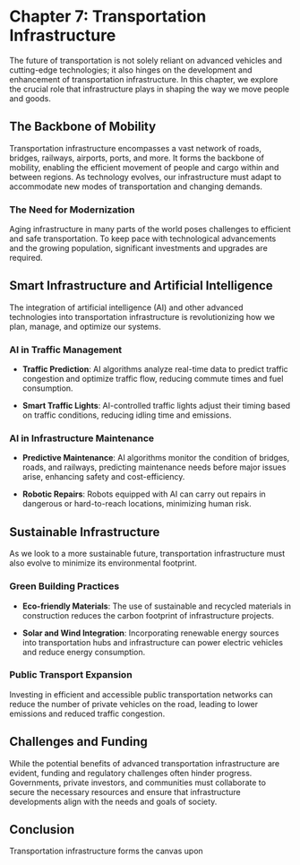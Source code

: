 Chapter 7: Transportation Infrastructure
========================================

The future of transportation is not solely reliant on advanced vehicles and cutting-edge technologies; it also hinges on the development and enhancement of transportation infrastructure. In this chapter, we explore the crucial role that infrastructure plays in shaping the way we move people and goods.

The Backbone of Mobility
------------------------

Transportation infrastructure encompasses a vast network of roads, bridges, railways, airports, ports, and more. It forms the backbone of mobility, enabling the efficient movement of people and cargo within and between regions. As technology evolves, our infrastructure must adapt to accommodate new modes of transportation and changing demands.

### **The Need for Modernization**

Aging infrastructure in many parts of the world poses challenges to efficient and safe transportation. To keep pace with technological advancements and the growing population, significant investments and upgrades are required.

Smart Infrastructure and Artificial Intelligence
------------------------------------------------

The integration of artificial intelligence (AI) and other advanced technologies into transportation infrastructure is revolutionizing how we plan, manage, and optimize our systems.

### **AI in Traffic Management**

* **Traffic Prediction**: AI algorithms analyze real-time data to predict traffic congestion and optimize traffic flow, reducing commute times and fuel consumption.

* **Smart Traffic Lights**: AI-controlled traffic lights adjust their timing based on traffic conditions, reducing idling time and emissions.

### **AI in Infrastructure Maintenance**

* **Predictive Maintenance**: AI algorithms monitor the condition of bridges, roads, and railways, predicting maintenance needs before major issues arise, enhancing safety and cost-efficiency.

* **Robotic Repairs**: Robots equipped with AI can carry out repairs in dangerous or hard-to-reach locations, minimizing human risk.

Sustainable Infrastructure
--------------------------

As we look to a more sustainable future, transportation infrastructure must also evolve to minimize its environmental footprint.

### **Green Building Practices**

* **Eco-friendly Materials**: The use of sustainable and recycled materials in construction reduces the carbon footprint of infrastructure projects.

* **Solar and Wind Integration**: Incorporating renewable energy sources into transportation hubs and infrastructure can power electric vehicles and reduce energy consumption.

### **Public Transport Expansion**

Investing in efficient and accessible public transportation networks can reduce the number of private vehicles on the road, leading to lower emissions and reduced traffic congestion.

Challenges and Funding
----------------------

While the potential benefits of advanced transportation infrastructure are evident, funding and regulatory challenges often hinder progress. Governments, private investors, and communities must collaborate to secure the necessary resources and ensure that infrastructure developments align with the needs and goals of society.

Conclusion
----------

Transportation infrastructure forms the canvas upon
